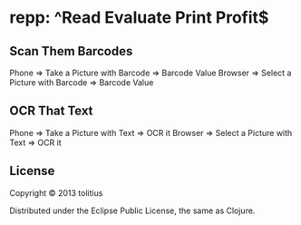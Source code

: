 # repp: ^Read Evaluate Print Profit$

## Scan Them Barcodes

Phone    =>  Take a Picture with Barcode    => Barcode Value
Browser  =>  Select a Picture with Barcode  => Barcode Value

## OCR That Text

Phone    =>  Take a Picture with Text    => OCR it
Browser  =>  Select a Picture with Text  => OCR it

## License

Copyright © 2013 tolitius

Distributed under the Eclipse Public License, the same as Clojure.

